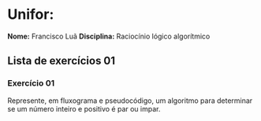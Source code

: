 # Unifor:

**Nome:** Francisco Luã
**Disciplina:** Raciocínio lógico algorítmico

## Lista de exercícios 01

### Exercício 01
Represente, em fluxograma e pseudocódigo, um algoritmo para determinar se um número inteiro e positivo é par ou impar.
